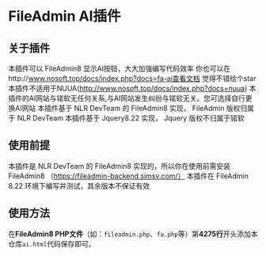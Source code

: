 # FileAdmin AI插件
## 关于插件
本插件可以 FileAdmin8 显示AI按钮，大大加强编写代码效率
你也可以在http://www.nosoft.top/docs/index.php?docs=fa-ai查看文档
觉得不错给个star
本插件不适用于NUUA(http://www.nosoft.top/docs/index.php?docs=nuua)
本插件的AI网站与锘软无任何关系,与AI网站发生纠纷与锘软无关。您可选择自行更换AI网站
本插件基于 NLR DevTeam 的 FileAdmin8 实现， FileAdmin 版权归属于 NLR DevTeam 
本插件基于 Jquery8.22 实现， Jquery 版权不归属于锘软
## 使用前提
本插件是 NLR DevTeam 的 FileAdmin8 实现的，所以你在使用前需安装 FileAdmin8 （https://fileadmin-backend.simsv.com/）
本插件在 FileAdmin 8.22 环境下编写并测试，其余版本不保证有效
## 使用方法
在**FileAdmin8 PHP文件**（如：`fileadmin.php`、`fa.php`等）第**4275行**开头添加本仓库`ai.html`代码保存即可。
